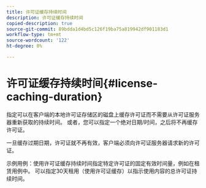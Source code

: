 ```yaml
---
title: 许可证缓存持续时间
description: 许可证缓存持续时间
copied-description: true
source-git-commit: 89bdda1d4bd5c126f19ba75a819942df901183d1
workflow-type: tm+mt
source-wordcount: '122'
ht-degree: 0%

---
```



# 许可证缓存持续时间{#license-caching-duration}

指定可以在客户端的本地许可证存储区的磁盘上缓存许可证而不需要从许可证服务器重新获取的持续时间。 或者，您可以指定一个绝对日期/时间，之后将不再缓存许可证。

一旦缓存过期日期，许可证就不再有效，客户端必须向许可证服务器请求新的许可证。

示例用例：使用许可证缓存持续时间指定特定许可证的固定有效时间量，例如在租赁用例中。 可以指定30天租用（使用许可证缓存）以指示使用内容的总许可证持续时间。
